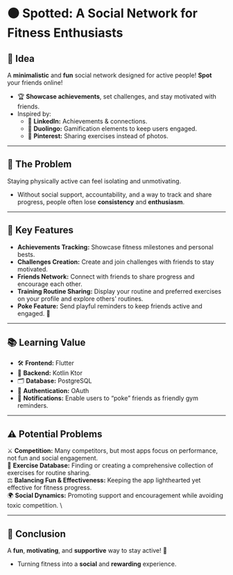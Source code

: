 # ⚫ Spotted: A Social Network for Fitness Enthusiasts

## 🚀 Idea
A **minimalistic** and **fun** social network designed for active people! **Spot** your friends online!
- 🏆 **Showcase achievements**, set challenges, and stay motivated with friends.
- Inspired by: 
  - 🔗 **LinkedIn:** Achievements & connections.
  - 🐉 **Duolingo:** Gamification elements to keep users engaged.
  - 📌 **Pinterest:** Sharing exercises instead of photos.

---

## 🤔 The Problem
Staying physically active can feel isolating and unmotivating.
- Without social support, accountability, and a way to track and share progress, people often lose **consistency** and **enthusiasm**.

---

## 🎯 Key Features
- **Achievements Tracking:** Showcase fitness milestones and personal bests. 
- **Challenges Creation:** Create and join challenges with friends to stay motivated. 
- **Friends Network:** Connect with friends to share progress and encourage each other. 
- **Training Routine Sharing:** Display your routine and preferred exercises on your profile and explore others' routines. 
- **Poke Feature:** Send playful reminders to keep friends active and engaged. 🙌 

---

## 📚 Learning Value
- 🛠️ **Frontend:** Flutter
- 🔗 **Backend:** Kotlin Ktor
- 🗂️ **Database:** PostgreSQL
- 🔐 **Authentication:** OAuth
- 🔔 **Notifications:** Enable users to “poke” friends as friendly gym reminders.

---

## ⚠️ Potential Problems
⚔️ **Competition:** Many competitors, but most apps focus on performance, not fun and social engagement. \
🧩 **Exercise Database:** Finding or creating a comprehensive collection of exercises for routine sharing. \
⚖️ **Balancing Fun & Effectiveness:** Keeping the app lighthearted yet effective for fitness progress. \
🌍 **Social Dynamics:** Promoting support and encouragement while avoiding toxic competition. \

---

## 🎉 Conclusion
A **fun**, **motivating**, and **supportive** way to stay active! 💪
- Turning fitness into a **social** and **rewarding** experience.

